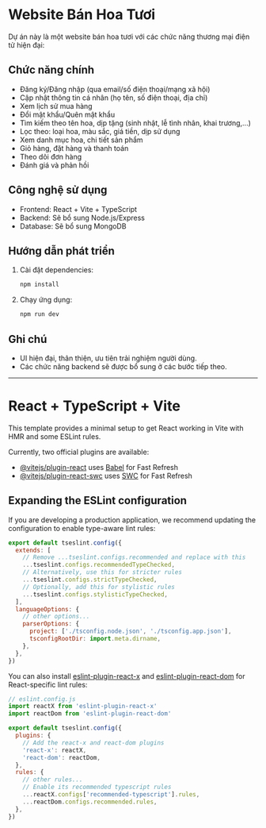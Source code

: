 # Website Bán Hoa Tươi

Dự án này là một website bán hoa tươi với các chức năng thương mại điện tử hiện đại:

## Chức năng chính
- Đăng ký/Đăng nhập (qua email/số điện thoại/mạng xã hội)
- Cập nhật thông tin cá nhân (họ tên, số điện thoại, địa chỉ)
- Xem lịch sử mua hàng
- Đổi mật khẩu/Quên mật khẩu
- Tìm kiếm theo tên hoa, dịp tặng (sinh nhật, lễ tình nhân, khai trương,...)
- Lọc theo: loại hoa, màu sắc, giá tiền, dịp sử dụng
- Xem danh mục hoa, chi tiết sản phẩm
- Giỏ hàng, đặt hàng và thanh toán
- Theo dõi đơn hàng
- Đánh giá và phản hồi

## Công nghệ sử dụng
- Frontend: React + Vite + TypeScript
- Backend: Sẽ bổ sung Node.js/Express
- Database: Sẽ bổ sung MongoDB

## Hướng dẫn phát triển
1. Cài đặt dependencies:
   ```bash
   npm install
   ```
2. Chạy ứng dụng:
   ```bash
   npm run dev
   ```

## Ghi chú
- UI hiện đại, thân thiện, ưu tiên trải nghiệm người dùng.
- Các chức năng backend sẽ được bổ sung ở các bước tiếp theo.

---

# React + TypeScript + Vite

This template provides a minimal setup to get React working in Vite with HMR and some ESLint rules.

Currently, two official plugins are available:

- [@vitejs/plugin-react](https://github.com/vitejs/vite-plugin-react/blob/main/packages/plugin-react) uses [Babel](https://babeljs.io/) for Fast Refresh
- [@vitejs/plugin-react-swc](https://github.com/vitejs/vite-plugin-react/blob/main/packages/plugin-react-swc) uses [SWC](https://swc.rs/) for Fast Refresh

## Expanding the ESLint configuration

If you are developing a production application, we recommend updating the configuration to enable type-aware lint rules:

```js
export default tseslint.config({
  extends: [
    // Remove ...tseslint.configs.recommended and replace with this
    ...tseslint.configs.recommendedTypeChecked,
    // Alternatively, use this for stricter rules
    ...tseslint.configs.strictTypeChecked,
    // Optionally, add this for stylistic rules
    ...tseslint.configs.stylisticTypeChecked,
  ],
  languageOptions: {
    // other options...
    parserOptions: {
      project: ['./tsconfig.node.json', './tsconfig.app.json'],
      tsconfigRootDir: import.meta.dirname,
    },
  },
})
```

You can also install [eslint-plugin-react-x](https://github.com/Rel1cx/eslint-react/tree/main/packages/plugins/eslint-plugin-react-x) and [eslint-plugin-react-dom](https://github.com/Rel1cx/eslint-react/tree/main/packages/plugins/eslint-plugin-react-dom) for React-specific lint rules:

```js
// eslint.config.js
import reactX from 'eslint-plugin-react-x'
import reactDom from 'eslint-plugin-react-dom'

export default tseslint.config({
  plugins: {
    // Add the react-x and react-dom plugins
    'react-x': reactX,
    'react-dom': reactDom,
  },
  rules: {
    // other rules...
    // Enable its recommended typescript rules
    ...reactX.configs['recommended-typescript'].rules,
    ...reactDom.configs.recommended.rules,
  },
})
```
